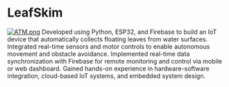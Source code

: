 # LeafSkim
[![ATM.png](https://i.postimg.cc/zGkG8RZ3/ATM.png)](https://postimg.cc/TKp6c1PX)
Developed using Python, ESP32, and Firebase to build an IoT device that automatically collects floating leaves from water surfaces.
Integrated real-time sensors and motor controls to enable autonomous movement and obstacle avoidance.
Implemented real-time data synchronization with Firebase for remote monitoring and control via mobile or web dashboard.
Gained hands-on experience in hardware-software integration, cloud-based IoT systems, and embedded system design.
